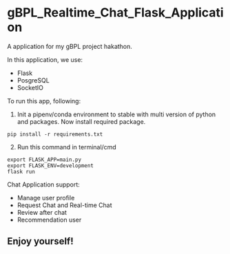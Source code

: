 # gBPL_Realtime_Chat_Flask_Application
 
A application for my gBPL project hakathon.

In this application, we use:

* Flask
* PosgreSQL
* SocketIO

To run this app, following:

1. Init a pipenv/conda environment to stable with multi version of python and packages. Now install required package.

```
pip install -r requirements.txt
```
2. Run this command in terminal/cmd
```
export FLASK_APP=main.py
export FLASK_ENV=development
flask run
```
Chat Application support:
- Manage user profile
- Request Chat and Real-time Chat
- Review after chat
- Recommendation user


## Enjoy yourself!
